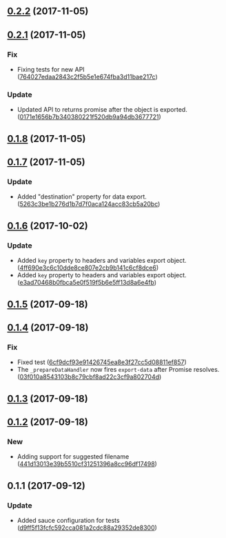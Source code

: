 <a name="0.2.2"></a>
## [0.2.2](https://github.com/advanced-rest-client/arc-data-export/compare/0.2.1...0.2.2) (2017-11-05)




<a name="0.2.1"></a>
## [0.2.1](https://github.com/advanced-rest-client/arc-data-export/compare/0.1.8...0.2.1) (2017-11-05)


### Fix

* Fixing tests for new API ([764027edaa2843c2f5b5e1e674fba3d11bae217c](https://github.com/advanced-rest-client/arc-data-export/commit/764027edaa2843c2f5b5e1e674fba3d11bae217c))

### Update

* Updated API to returns promise after the object is exported. ([0171e1656b7b340380221f520db9a94db3677721](https://github.com/advanced-rest-client/arc-data-export/commit/0171e1656b7b340380221f520db9a94db3677721))



<a name="0.1.8"></a>
## [0.1.8](https://github.com/advanced-rest-client/arc-data-export/compare/0.1.7...0.1.8) (2017-11-05)




<a name="0.1.7"></a>
## [0.1.7](https://github.com/advanced-rest-client/arc-data-export/compare/0.1.6...0.1.7) (2017-11-05)


### Update

* Added "destination" property for data export. ([5263c3be1b276d1b7d7f0aca124acc83cb5a20bc](https://github.com/advanced-rest-client/arc-data-export/commit/5263c3be1b276d1b7d7f0aca124acc83cb5a20bc))



<a name="0.1.6"></a>
## [0.1.6](https://github.com/advanced-rest-client/arc-data-export/compare/0.1.4...0.1.6) (2017-10-02)


### Update

* Added `key` property to headers and variables export object. ([4ff690e3c6c10dde8ce807e2cb9b141c6cf8dce6](https://github.com/advanced-rest-client/arc-data-export/commit/4ff690e3c6c10dde8ce807e2cb9b141c6cf8dce6))
* Added `key` property to headers and variables export object. ([e3ad70468b0fbca5e0f519f5b6e5ff13d8a6e4fb](https://github.com/advanced-rest-client/arc-data-export/commit/e3ad70468b0fbca5e0f519f5b6e5ff13d8a6e4fb))



<a name="0.1.5"></a>
## [0.1.5](https://github.com/advanced-rest-client/arc-data-export/compare/0.1.4...0.1.5) (2017-09-18)




<a name="0.1.4"></a>
## [0.1.4](https://github.com/advanced-rest-client/arc-data-export/compare/0.1.3...0.1.4) (2017-09-18)


### Fix

* Fixed test ([6cf9dcf93e91426745ea8e3f27cc5d08811ef857](https://github.com/advanced-rest-client/arc-data-export/commit/6cf9dcf93e91426745ea8e3f27cc5d08811ef857))
* The `_prepareDataHandler` now fires `export-data` after Promise resolves. ([03f010a8543103b8c79cbf8ad22c3cf9a802704d](https://github.com/advanced-rest-client/arc-data-export/commit/03f010a8543103b8c79cbf8ad22c3cf9a802704d))



<a name="0.1.3"></a>
## [0.1.3](https://github.com/advanced-rest-client/arc-data-export/compare/0.1.2...0.1.3) (2017-09-18)




<a name="0.1.2"></a>
## [0.1.2](https://github.com/advanced-rest-client/arc-data-export/compare/0.1.1...0.1.2) (2017-09-18)


### New

* Adding support for suggested filename ([441d13013e39b5510cf31251396a8cc96df17498](https://github.com/advanced-rest-client/arc-data-export/commit/441d13013e39b5510cf31251396a8cc96df17498))



<a name="0.1.1"></a>
## 0.1.1 (2017-09-12)


### Update

* Added sauce configuration for tests ([d9ff5f13fcfc592cca081a2cdc88a29352de8300](https://github.com/advanced-rest-client/arc-data-export/commit/d9ff5f13fcfc592cca081a2cdc88a29352de8300))




